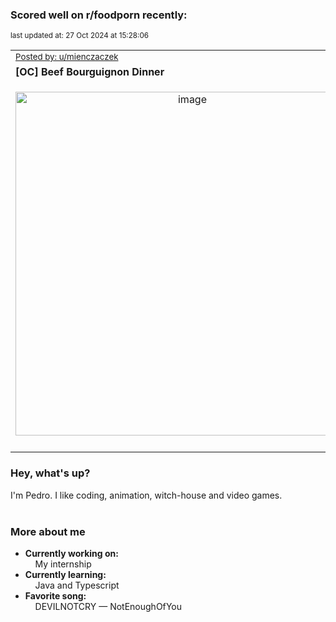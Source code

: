 ### Scored well on r/foodporn recently:

<p align="left"><sub>last updated at: 27 Oct 2024 at 15:28:06</sub></p>

|   |
| --- |
| <sub>[Posted by: u/mienczaczek][source]</sub> |
| **[OC] Beef Bourguignon Dinner** | 
|<p align="center"> <img alt="image" src="https://i.redd.it/jno2j374wwvd1.jpeg" width="550" /> </p>|
|   |

### Hey, what's up?

I'm Pedro. I like coding, animation, witch-house and video games.<br><br>

### More about me
- **Currently working on:**  
&nbsp;&nbsp;&nbsp;&nbsp;My internship
- **Currently learning:**  
&nbsp;&nbsp;&nbsp;&nbsp;Java and Typescript
- **Favorite song:**  
&nbsp;&nbsp;&nbsp;&nbsp;DEVILNOTCRY — NotEnoughOfYou<br><br>

  



  
  
  
[linkedin]: https://linkedin.com/in/pedro-h-r-gomes-8a487b14a/
[gmail]: mailto:pilique11@gmail.com
[source]: https://reddit.com/r/FoodPorn/comments/1g7yitg/oc_beef_bourguignon_dinner/
[redditAPI]: https://www.reddit.com/dev/api/